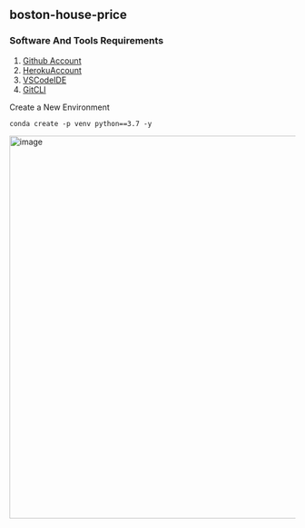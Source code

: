 ## boston-house-price

### Software And Tools Requirements
1. [Github Account](https://github.com)
2. [HerokuAccount](https://heroku.com)
3. [VSCodeIDE](https://code.visualstudio.com/)
4. [GitCLI](https://git-scm.com/book/en/v2Getting-Started-The-Command-Line)

Create a New Environment
```
conda create -p venv python==3.7 -y
```

<img width="675" alt="image" src="https://github.com/27priyanshu/boston-house-price/assets/95427620/aabb8bc9-8cc5-49d6-9cd0-57067ca9b6fe">
